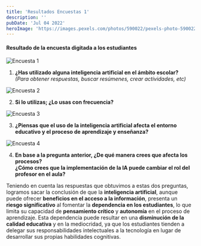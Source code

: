 ```yaml
---
title: 'Resultados Encuestas 1'
description: ''
pubDate: 'Jul 04 2022'
heroImage: 'https://images.pexels.com/photos/590022/pexels-photo-590022.jpeg?auto=compress&cs=tinysrgb&w=1260&h=750&dpr=1'
---
```

#### Resultado de la encuesta digitada a los estudiantes

![Encuesta 1](https://i.ibb.co/DrDGDwr/Captura-de-pantalla-2024-08-22-200719.png)

1. **¿Has utilizado alguna inteligencia artificial en el ámbito escolar?**  
   *(Para obtener respuestas, buscar resúmenes, crear actividades, etc)*

![Encuesta 2](https://i.ibb.co/njXxzpy/Captura-de-pantalla-2024-08-22-201002.png)

2. **Si lo utilizas; ¿Lo usas con frecuencia?**

![Encuesta 3](https://i.ibb.co/xf94BBC/Captura-de-pantalla-2024-08-22-201129.png)

3. **¿Piensas que el uso de la inteligencia artificial afecta el entorno educativo y el proceso de aprendizaje y enseñanza?**

![Encuesta 4](https://i.ibb.co/t8BXYrP/Captura-de-pantalla-2024-08-22-201214.png)

4. **En base a la pregunta anterior, ¿De qué manera crees que afecta los procesos?**  
   **¿Cómo crees que la implementación de la IA puede cambiar el rol del profesor en el aula?**

Teniendo en cuenta las respuestas que obtuvimos a estas dos preguntas, logramos sacar la conclusión de que la **inteligencia artificial**, aunque puede ofrecer **beneficios en el acceso a la información**, presenta un **riesgo significativo** al fomentar la **dependencia en los estudiantes**, lo que limita su capacidad de **pensamiento crítico** y **autonomía** en el proceso de aprendizaje. Esta dependencia puede resultar en una **disminución de la calidad educativa** y en la mediocridad, ya que los estudiantes tienden a delegar sus responsabilidades intelectuales a la tecnología en lugar de desarrollar sus propias habilidades cognitivas.
